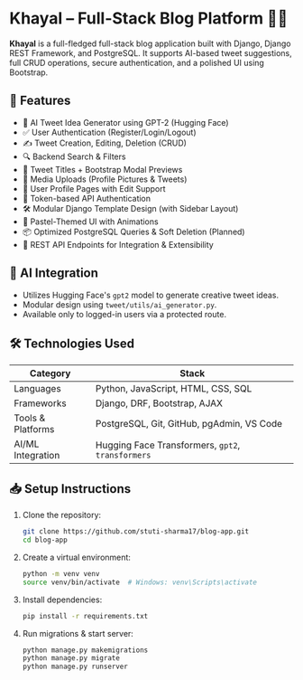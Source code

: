 # Khayal – Full-Stack Blog Platform 📝✨

**Khayal** is a full-fledged full-stack blog application built with Django, Django REST Framework, and PostgreSQL. It supports AI-based tweet suggestions, full CRUD operations, secure authentication, and a polished UI using Bootstrap.

## 🚀 Features

- 🧠 AI Tweet Idea Generator using GPT-2 (Hugging Face)
- ✅ User Authentication (Register/Login/Logout)
- ✍️ Tweet Creation, Editing, Deletion (CRUD)
- 🔍 Backend Search & Filters
- 🧵 Tweet Titles + Bootstrap Modal Previews
- 📁 Media Uploads (Profile Pictures & Tweets)
- 👤 User Profile Pages with Edit Support
- 🔐 Token-based API Authentication
- 🛠️ Modular Django Template Design (with Sidebar Layout)
- 🎨 Pastel-Themed UI with Animations
- 📦 Optimized PostgreSQL Queries & Soft Deletion (Planned)
- 🔌 REST API Endpoints for Integration & Extensibility

## 🧠 AI Integration

- Utilizes Hugging Face's `gpt2` model to generate creative tweet ideas.
- Modular design using `tweet/utils/ai_generator.py`.
- Available only to logged-in users via a protected route.

## 🛠️ Technologies Used

| Category           | Stack                                             |
|--------------------|--------------------------------------------------|
| Languages          | Python, JavaScript, HTML, CSS, SQL               |
| Frameworks         | Django, DRF, Bootstrap, AJAX                     |
| Tools & Platforms  | PostgreSQL, Git, GitHub, pgAdmin, VS Code        |
| AI/ML Integration  | Hugging Face Transformers, `gpt2`, `transformers`|

## 📥 Setup Instructions

1. Clone the repository:
   ```bash
   git clone https://github.com/stuti-sharma17/blog-app.git
   cd blog-app
2. Create a virtual environment:
   ```bash
   python -m venv venv
   source venv/bin/activate  # Windows: venv\Scripts\activate
3. Install dependencies:
   ```bash
   pip install -r requirements.txt
4. Run migrations & start server:
   ```bash
   python manage.py makemigrations
   python manage.py migrate
   python manage.py runserver

